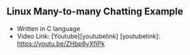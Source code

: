 Linux Many-to-many Chatting Example
----------

- Written in C language
- Video Link: [Youtube][youtubelink]
[youtubelink]: https://youtu.be/ZHbp8yXfiPk